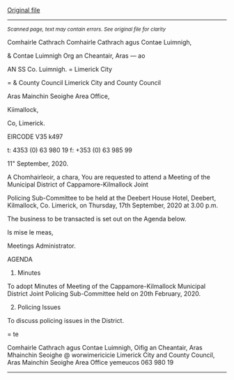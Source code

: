 [Original file](https://www.limerick.ie/sites/default/files/media/documents/2020-09/01-jpc-sub-committee-agenda.pdf)

---
*<small>Scanned page, text may contain errors. See original file for clarity</small>*  

Comhairle Cathrach Comhairle Cathrach agus Contae Luimnigh,

& Contae Luimnigh Org an Cheantair, Aras — ao

AN SS Co. Luimnigh.
= Limerick City

= & County Council Limerick City and County Council

Aras Mainchin Seoighe Area Office,

Kiimallock,

Co, Limerick.

EIRCODE V35 k497

t: 4353 (0) 63 980 19
f: +353 (0) 63 985 99

11" September, 2020.

A Chomhairleoir, a chara,
You are requested to attend a Meeting of the Municipal District of Cappamore-Kilmallock Joint

Policing Sub-Committee to be held at the Deebert House Hotel, Deebert, Kilmallock, Co.
Limerick, on Thursday, 17th September, 2020 at 3.00 p.m.

The business to be transacted is set out on the Agenda below.

Is mise le meas,

Meetings Administrator.

AGENDA
1. Minutes

To adopt Minutes of Meeting of the Cappamore-Kilmallock Municipal District Joint Policing
Sub-Committee held on 20th February, 2020.

2. Policing Issues

To discuss policing issues in the District.

= te

Comhairle Cathrach agus Contae Luimnigh, Oifig an Cheantair, Aras Mhainchin Seoighe @ worwimericicie
Limerick City and County Council, Aras Mainchin Seoighe Area Office yemeucos
063 980 19


---
